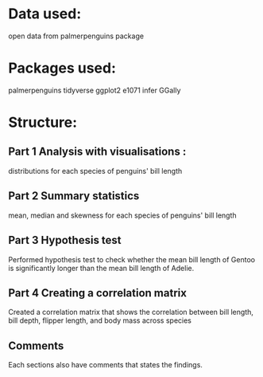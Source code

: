 # Data used:
open data from palmerpenguins package

# Packages used:
palmerpenguins
tidyverse
ggplot2
e1071
infer
GGally

# Structure:
## Part 1 Analysis with visualisations :
distributions for each species of penguins' bill length

## Part 2 Summary statistics
mean, median and skewness for each species of penguins' bill length

## Part 3 Hypothesis test
Performed hypothesis test to check whether the mean bill length
of Gentoo is significantly longer than the mean bill length of Adelie.

## Part 4 Creating a correlation matrix
Created a correlation matrix that shows the correlation between
bill length, bill depth, flipper length, and body mass across species

## Comments
Each sections also have comments that states the findings.
